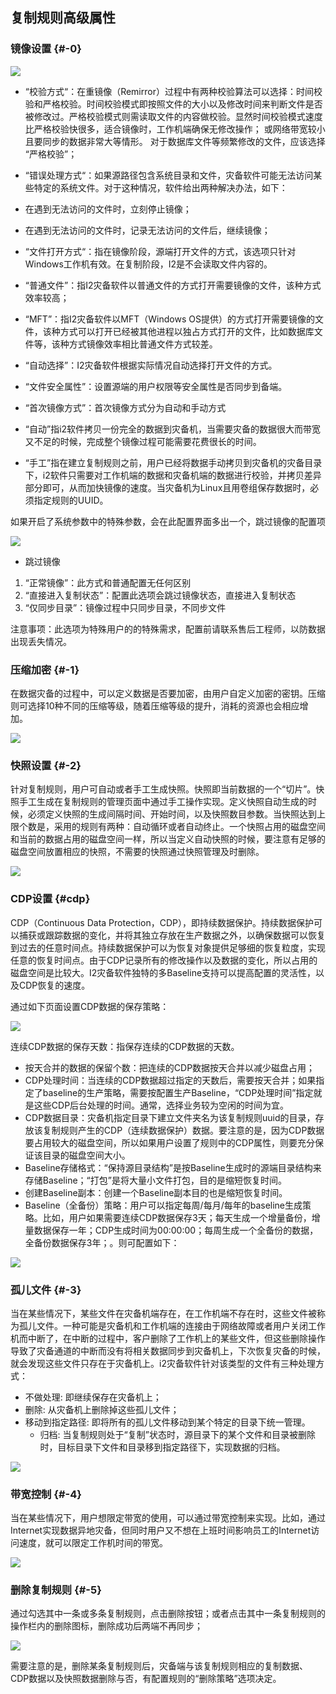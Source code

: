 ## 复制规则高级属性

### 镜像设置 {#-0}

![](/assets/V6.118042614.png)

* “校验方式“：在重镜像（Remirror）过程中有两种校验算法可以选择：时间校验和严格校验。时间校验模式即按照文件的大小以及修改时间来判断文件是否被修改过。严格校验模式则需读取文件的内容做校验。显然时间校验模式速度比严格校验快很多，适合镜像时，工作机端确保无修改操作； 或网络带宽较小且要同步的数据非常大等情形。 对于数据库文件等频繁修改的文件，应该选择 “严格校验”；
* “错误处理方式“：如果源路径包含系统目录和文件，灾备软件可能无法访问某些特定的系统文件。对于这种情况，软件给出两种解决办法，如下：

* 在遇到无法访问的文件时，立刻停止镜像；

* 在遇到无法访问的文件时，记录无法访问的文件后，继续镜像；

* “文件打开方式“：指在镜像阶段，源端打开文件的方式，该选项只针对Windows工作机有效。在复制阶段，I2是不会读取文件内容的。

* “普通文件”：指I2灾备软件以普通文件的方式打开需要镜像的文件，该种方式效率较高；

* “MFT”：指I2灾备软件以MFT（Windows OS提供）的方式打开需要镜像的文件，该种方式可以打开已经被其他进程以独占方式打开的文件，比如数据库文件等，该种方式镜像效率相比普通文件方式较差。
* “自动选择”：I2灾备软件根据实际情况自动选择打开文件的方式。

* “文件安全属性”：设置源端的用户权限等安全属性是否同步到备端。

* “首次镜像方式”：首次镜像方式分为自动和手动方式

* “自动”指i2软件拷贝一份完全的数据到灾备机，当需要灾备的数据很大而带宽又不足的时候，完成整个镜像过程可能需要花费很长的时间。

* “手工”指在建立复制规则之前，用户已经将数据手动拷贝到灾备机的灾备目录下，i2软件只需要对工作机端的数据和灾备机端的数据进行校验，并拷贝差异部分即可，从而加快镜像的速度。当灾备机为Linux且用卷组保存数据时，必须指定规则的UUID。

如果开启了系统参数中的特殊参数，会在此配置界面多出一个，跳过镜像的配置项

![](/assets/V6.124926.png)

* 跳过镜像

1. “正常镜像”：此方式和普通配置无任何区别
2. “直接进入复制状态”：配置此选项会跳过镜像状态，直接进入复制状态
3. “仅同步目录”：镜像过程中只同步目录，不同步文件

注意事项：此选项为特殊用户的的特殊需求，配置前请联系售后工程师，以防数据出现丢失情况。

### 压缩加密 {#-1}

在数据灾备的过程中，可以定义数据是否要加密，由用户自定义加密的密钥。压缩则可选择10种不同的压缩等级，随着压缩等级的提升，消耗的资源也会相应增加。

![](/assets/V6.125250.png)

### 快照设置 {#-2}

针对复制规则，用户可自动或者手工生成快照。快照即当前数据的一个“切片”。快照手工生成在复制规则的管理页面中通过手工操作实现。定义快照自动生成的时候，必须定义快照的生成间隔时间、开始时间，以及快照数目参数。当快照达到上限个数是，采用的规则有两种：自动循环或者自动终止。一个快照占用的磁盘空间和当前的数据占用的磁盘空间一样，所以当定义自动快照的时候，要注意有足够的磁盘空间放置相应的快照，不需要的快照通过快照管理及时删除。

![](/assets/V6.023782.png)

### CDP设置 {#cdp}

CDP（Continuous Data Protection，CDP），即持续数据保护。持续数据保护可以捕获或跟踪数据的变化，并将其独立存放在生产数据之外，以确保数据可以恢复到过去的任意时间点。持续数据保护可以为恢复对象提供足够细的恢复粒度，实现任意的恢复时间点。由于CDP记录所有的修改操作以及数据的变化，所以占用的磁盘空间是比较大。I2灾备软件独特的多Baseline支持可以提高配置的灵活性，以及CDP恢复的速度。

通过如下页面设置CDP数据的保存策略：

![](/assets/V6.024021.png)

连续CDP数据的保存天数：指保存连续的CDP数据的天数。

* 按天合并的数据的保留个数：把连续的CDP数据按天合并以减少磁盘占用；
* CDP处理时间：当连续的CDP数据超过指定的天数后，需要按天合并；如果指定了baseline的生产策略，需要按配置生产Baseline，“CDP处理时间”指定就是这些CDP后台处理的时间。通常，选择业务较为空闲的时间为宜。
* CDP数据目录：灾备机指定目录下建立文件夹名为该复制规则uuid的目录，存放该复制规则产生的CDP（连续数据保护）数据。要注意的是，因为CDP数据要占用较大的磁盘空间，所以如果用户设置了规则中的CDP属性，则要充分保证该目录的磁盘空间大小。
* Baseline存储格式：“保持源目录结构”是按Baseline生成时的源端目录结构来存储Baseline；“打包”是将大量小文件打包，目的是缩短恢复时间。
* 创建Baseline副本：创建一个Baseline副本目的也是缩短恢复时间。
* Baseline（全备份）策略：用户可以指定每周/每月/每年的baseline生成策略。比如，用户如果需要连续CDP数据保存3天；每天生成一个增量备份，增量数据保存一年；CDP生成时间为00:00:00；每周生成一个全备份的数据，全备份数据保存3年；。则可配置如下：

![](/assets/V6.024572.png)

### 孤儿文件 {#-3}

当在某些情况下，某些文件在灾备机端存在，在工作机端不存在时，这些文件被称为孤儿文件。一种可能是灾备机和工作机端的连接由于网络故障或者用户关闭工作机而中断了，在中断的过程中，客户删除了工作机上的某些文件，但这些删除操作导致了灾备通道的中断而没有将相关数据同步到灾备机上，下次恢复灾备的时候，就会发现这些文件只存在于灾备机上。i2灾备软件针对该类型的文件有三种处理方式：

* 不做处理: 即继续保存在灾备机上；
* 删除: 从灾备机上删除掉这些孤儿文件；
* 移动到指定路径: 即将所有的孤儿文件移动到某个特定的目录下统一管理。
  * 归档: 当复制规则处于“复制”状态时，源目录下的某个文件和目录被删除时，目标目录下文件和目录移到指定路径下，实现数据的归档。

![](/assets/V6.024899.png)

### 带宽控制 {#-4}

当在某些情况下，用户想限定带宽的使用，可以通过带宽控制来实现。比如，通过Internet实现数据异地灾备，但同时用户又不想在上班时间影响员工的Internet访问速度，就可以限定工作机时间的带宽。

![](/assets/V6.025005.png)

### 删除复制规则 {#-5}

通过勾选其中一条或多条复制规则，点击删除按钮；或者点击其中一条复制规则的操作栏内的删除图标，删除成功后两端不再同步；

![](/assets/V6.025074.png)

需要注意的是，删除某条复制规则后，灾备端与该复制规则相应的复制数据、CDP数据以及快照数据删除与否，有配置规则的“删除策略”选项决定。

